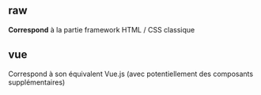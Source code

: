 ## raw

**Correspond** à la partie framework HTML / CSS classique


## vue

Correspond à son équivalent Vue.js
(avec potentiellement des composants supplémentaires)
